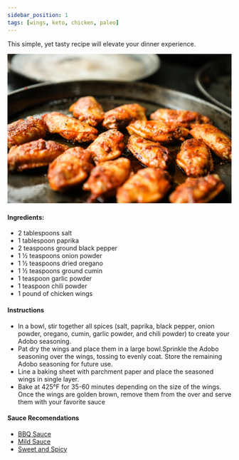 ```yaml
---
sidebar_position: 1
tags: [wings, keto, chicken, paleo]
---
```


This simple, yet tasty recipe will elevate your dinner experience.

![Wings](./img/wings.jpeg)

#### Ingredients:
- 2 tablespoons salt
- 1 tablespoon paprika
- 2 teaspoons ground black pepper
- 1 ½ teaspoons onion powder
- 1 ½ teaspoons dried oregano
- 1 ½ teaspoons ground cumin
- 1 teaspoon garlic powder
- 1 teaspoon chili powder
- 1 pound of chicken wings
#### Instructions
- In a bowl, stir together all spices (salt, paprika, black pepper, onion powder, oregano, cumin, garlic powder, and chili powder) to create your Adobo seasoning.
- Pat dry the wings and place them in a large bowl.Sprinkle the Adobo seasoning over the wings, tossing to evenly coat. Store the remaining Adobo seasoning for future use.
-  Line a baking sheet with parchment paper and place the seasoned wings in  single layer. 
- Bake at 425°F for 35-60 minutes depending on the size of the wings. Once the wings are golden brown, remove them from the over and serve them with your favorite sauce 


#### Sauce Recomendations 
- [BBQ Sauce](https://www.wholefoodsmarket.com/product/primal-kitchen-classic-bbq-sauce-85-oz-b07m9zjcpf)
- [Mild Sauce](https://www.wholefoodsmarket.com/product/noble-made-by-the-new-primal-mild-buffalo-dipping-wing-sauce-12-oz-b07dy4pqm8)
- [Sweet and Spicy](https://www.wholefoodsmarket.com/product/taste-nirvana-sweet-chile-sauce-13-oz-b002tjttdo)